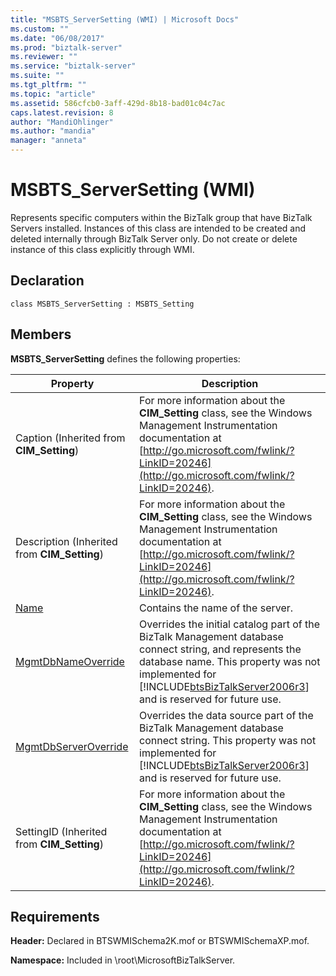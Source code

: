 ```yaml
---
title: "MSBTS_ServerSetting (WMI) | Microsoft Docs"
ms.custom: ""
ms.date: "06/08/2017"
ms.prod: "biztalk-server"
ms.reviewer: ""
ms.service: "biztalk-server"
ms.suite: ""
ms.tgt_pltfrm: ""
ms.topic: "article"
ms.assetid: 586cfcb0-3aff-429d-8b18-bad01c04c7ac
caps.latest.revision: 8
author: "MandiOhlinger"
ms.author: "mandia"
manager: "anneta"
---
```

# MSBTS_ServerSetting (WMI)
Represents specific computers within the BizTalk group that have BizTalk Servers installed. Instances of this class are intended to be created and deleted internally through BizTalk Server only. Do not create or delete instance of this class explicitly through WMI.  
  
## Declaration  
  
```  
class MSBTS_ServerSetting : MSBTS_Setting  
```  
  
## Members  
 **MSBTS_ServerSetting** defines the following properties:  
  
|Property|Description|  
|--------------|-----------------|  
|Caption (Inherited from **CIM_Setting**)|For more information about the **CIM_Setting** class, see the Windows Management Instrumentation documentation at [http://go.microsoft.com/fwlink/?LinkID=20246](http://go.microsoft.com/fwlink/?LinkID=20246).|  
|Description (Inherited from **CIM_Setting**)|For more information about the **CIM_Setting** class, see the Windows Management Instrumentation documentation at [http://go.microsoft.com/fwlink/?LinkID=20246](http://go.microsoft.com/fwlink/?LinkID=20246).|  
|[Name](../core/msbts-serversetting-name-property-wmi.md)|Contains the name of the server.|  
|[MgmtDbNameOverride](../core/msbts-serversetting-mgmtdbnameoverride-property-wmi.md)|Overrides the initial catalog part of the BizTalk Management database connect string, and represents the database name. This property was not implemented for [!INCLUDE[btsBizTalkServer2006r3](../includes/btsbiztalkserver2006r3-md.md)] and is reserved for future use.|  
|[MgmtDbServerOverride](../core/msbts-serversetting-mgmtdbserveroverride-property-wmi.md)|Overrides the data source part of the BizTalk Management database connect string. This property was not implemented for [!INCLUDE[btsBizTalkServer2006r3](../includes/btsbiztalkserver2006r3-md.md)] and is reserved for future use.|  
|SettingID (Inherited from **CIM_Setting**)|For more information about the **CIM_Setting** class, see the Windows Management Instrumentation documentation at [http://go.microsoft.com/fwlink/?LinkID=20246](http://go.microsoft.com/fwlink/?LinkID=20246).|  
  
## Requirements  
 **Header:** Declared in BTSWMISchema2K.mof or BTSWMISchemaXP.mof.  
  
 **Namespace:** Included in \root\MicrosoftBizTalkServer.